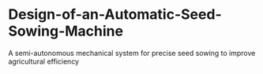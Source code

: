 # Design-of-an-Automatic-Seed-Sowing-Machine
A semi-autonomous mechanical system for precise seed sowing to improve agricultural efficiency
